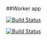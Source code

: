 ##Worker app

[![Build Status](http://104.196.13.118:8080/buildStatus/icon?job=worker-build)](http://104.196.13.118:8080/job/worker-build/)

[![Build Status](http://104.196.13.118:8080/buildStatus/icon?job=worker-item-test)](http://104.196.13.118:8080/job/worker-item-test/)

